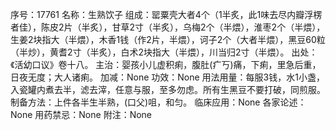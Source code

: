 序号：17761
名称：生熟饮子
组成：罂粟壳大者4个（1半炙，此1味去尽内瓣浮楞者佳），陈皮2片（半炙），甘草2寸（半炙），乌梅2个（半煨），淮枣2个（半煨），生姜2块指大（半煨），木香1钱（作2片，半煨），诃子2个（大者半煨），黑豆60粒（半炒），黄耆2寸（半炙），白术2块指大（半煨），川当归2寸（半煨）。
出处：《活幼口议》卷十八。
主治：婴孩小儿虚积痢，腹肚(疒丂)痛，下痢，里急后重，日夜无度；大人诸痢。
加减：None
功效：None
用法用量：每服3钱，水1小盏，入瓷罐内煮去半，滤去滓，任意与服，至多勿虑。所有生黑豆不要打破，同煎服。
制备方法：上件各半生半熟，(口父)咀，和匀。
临床应用：None
各家论述：None
用药禁忌：None
附注：None
